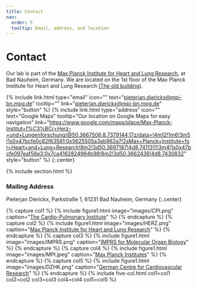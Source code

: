 ```yaml
---
title: Contact
nav:
  order: 5
  tooltip: Email, address, and location
---
```


# <i class="fas fa-envelope"></i>Contact

Our lab is part of the [Max Planck Institute for Heart and Lung Research](https://www.mpi-hlr.de/en), at Bad Nauheim, Germany.
We are located on the 1st floor of the Max Planck Institute for Heart and Lung Research [(The old building)](https://www.google.com/maps/place/Max-Planck-Institut+f%C3%BCr+Herz-+und+Lungenforschung/@50.3667506,8.7379144,17z/data=!4m12!1m6!3m5!1s0x47bcfe0c82f63581:0x5625505a3ab962a7!2sMax+Planck+Institute+for+Heart+and+Lung+Research!8m2!3d50.3697187!4d8.7411311!3m4!1s0x47bcfe097eaf58e3:0x7ca4162824994b98!8m2!3d50.3662436!4d8.7430832).

{%
  include link.html
  type="email"
  icon=""
  text="pieterjan.dierickx@mpi-bn.mpg.de"
  tooltip=""
  link="pieterjan.dierickx@mpi-bn.mpg.de"
  style="button"
%}
{%
  include link.html
  type="address"
  icon=""
  text="Google Maps"
  tooltip="Our location on Google Maps for easy navigation"
  link="https://www.google.com/maps/place/Max-Planck-Institut+f%C3%BCr+Herz-+und+Lungenforschung/@50.3667506,8.7379144,17z/data=!4m12!1m6!3m5!1s0x47bcfe0c82f63581:0x5625505a3ab962a7!2sMax+Planck+Institute+for+Heart+and+Lung+Research!8m2!3d50.3697187!4d8.7411311!3m4!1s0x47bcfe097eaf58e3:0x7ca4162824994b98!8m2!3d50.3662436!4d8.7430832"
  style="button"
%}
{:.center}

{% include section.html %}

### <i class="fas fa-mail-bulk"></i>Mailing Address

Pieterjan Dierickx,
Parkstraße 1,
61231 Bad Nauheim, 
Germany
{:.center}


{% capture col1 %}
{%
  include figure1.html
  image="images/CPI.png"
  caption="[The Cardio-Pulmonary Institute](https://www.cpi-online.de/)"
%}
{% endcapture %}
{% capture col2 %}
{%
  include figure1.html
  image="images/HERZ.png"
  caption="[Max Planck Institute for Heart and Lung Research](https://www.mpi-hlr.de/en)"
%}
{% endcapture %}
{% capture col3 %}
{%
  include figure1.html
  image="images/IMPRS.png"
  caption="[IMPRS for Molecular Organ Biology](https://imprs-mob.mpg.de/)"
%}
{% endcapture %}
{% capture col4 %}
{%
  include figure1.html
  image="images/MPI.jpeg"
  caption="[Max Planck Institutes](https://www.mpg.de/institutes?tab=institutes)"
%}
{% endcapture %}
{% capture col5 %}
{%
  include figure1.html
  image="images/DZHK.png"
  caption="[German Centre for Cardiovascular Research](https://dzhk.de/en/)"
%}
{% endcapture %}
{% include five-col.html col1=col1 col2=col2 col3=col3 col4=col4 col5=col5 %}
